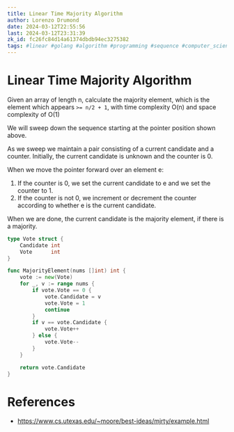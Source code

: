 ```yaml
---
title: Linear Time Majority Algorithm
author: Lorenzo Drumond
date: 2024-03-12T22:55:56
last: 2024-03-12T23:31:39
zk_id: fc26fc84d14a61374dbdb94ec3275382
tags: #linear #golang #algorithm #programming #sequence #computer_science #array #coding #majority #snippet
---
```



# Linear Time Majority Algorithm
Given an array of length n, calculate the majority element, which is the element which appears `>= n/2 + 1`, with time complexity O(n) and space complexity of O(1)

We will sweep down the sequence starting at the pointer position shown above.

As we sweep we maintain a pair consisting of a current candidate and a counter. Initially, the current candidate is unknown and the counter is 0.

When we move the pointer forward over an element e:

1. If the counter is 0, we set the current candidate to e and we set the counter to 1.
2. If the counter is not 0, we increment or decrement the counter according to whether e is the current candidate.

When we are done, the current candidate is the majority element, if there is a majority.

```go
type Vote struct {
	Candidate int
	Vote      int
}

func MajorityElement(nums []int) int {
	vote := new(Vote)
	for _, v := range nums {
		if vote.Vote == 0 {
			vote.Candidate = v
			vote.Vote = 1
			continue
		}
		if v == vote.Candidate {
			vote.Vote++
		} else {
			vote.Vote--
		}
	}

	return vote.Candidate
}
```

# References
- https://www.cs.utexas.edu/~moore/best-ideas/mjrty/example.html
